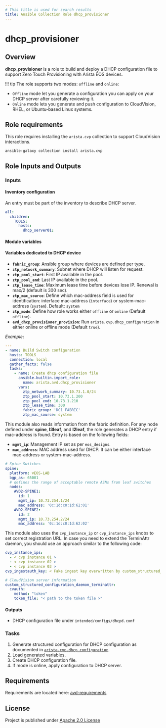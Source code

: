 ```yaml
---
# This title is used for search results
title: Ansible Collection Role dhcp_provisioner
---
```

<!--
  ~ Copyright (c) 2023-2025 Arista Networks, Inc.
  ~ Use of this source code is governed by the Apache License 2.0
  ~ that can be found in the LICENSE file.
  -->

# dhcp_provisioner

## Overview

**dhcp_provisioner** is a role to build and deploy a DHCP configuration file to support Zero Touch Provisioning with Arista EOS devices.

!!! tip
    The role supports two modes: `offline` and `online`:

- `Offline` mode let you generate a configuration you can apply on your DHCP server after carefully reviewing it.
- `Online` mode lets you generate and push configuration to CloudVision, RHEL, or Ubuntu-based Linux systems.

## Role requirements

This role requires installing the `arista.cvp` collection to support CloudVision interactions.

```shell
ansible-galaxy collection install arista.cvp
```

## Role Inputs and Outputs

### Inputs

#### Inventory configuration

An entry must be part of the inventory to describe DHCP server.

```yaml
all:
  children:
    TOOLS:
      hosts:
        dhcp_server01:
```

#### Module variables

#### Variables dedicated to DHCP device

- **`fabric_group`**: Ansible group where devices are defined per type.
- **`ztp_network_summary`**: Subnet where DHCP will listen for request.
- **`ztp_pool_start`**: First IP available in the pool.
- **`ztp_pool_end`**: Last IP available in the pool.
- **`ztp_lease_time`**: Maximum lease time before devices lose IP. Renewal is max/2 (default is 300 sec).
- **`ztp_mac_source`**: Define which mac-address field is used for identification: interface mac-address (`interface`) or system-mac-address (`system`). Default: `system`
- **`ztp_mode`**: Define how role works either `offline` or `online` (Default `offline`).
- **`avd_dhcp_provisioner_provision`**: Run `arista.cvp.dhcp_configuration` in either online or offline mode (Default `true`).

*Example*:

```yaml
---
- name: Build Switch configuration
  hosts: TOOLS
  connection: local
  gather_facts: false
  tasks:
    - name: Create dhcp configuration file
      ansible.builtin.import_role:
        name: arista.avd.dhcp_provisioner
      vars:
        ztp_network_summary: 10.73.1.0/24
        ztp_pool_start: 10.73.1.200
        ztp_pool_end: 10.73.1.210
        ztp_lease_time: 300
        fabric_group: 'DC1_FABRIC'
        ztp_mac_source: system
```

This module also reads information from the fabric definition. For any node defined under **spine**, **l3leaf**, and **l2leaf**, the role generates a DHCP entry if mac-address is found. Entry is based on the following fields:

- **`mgmt_ip`**: Management IP set as per `eos_designs`.
- **`mac_address`**: MAC address used for DHCP. It can be either interface mac-address or system-mac-address.

```yaml
# Spine Switches
spine:
  platform: vEOS-LAB
  bgp_as: 65001
  # defines the range of acceptable remote ASNs from leaf switches
  nodes:
    AVD2-SPINE1:
      id: 1
      mgmt_ip: 10.73.254.1/24
      mac_address: '0c:1d:c0:1d:62:01'
    AVD2-SPINE2:
      id: 2
      mgmt_ip: 10.73.254.2/24
      mac_address: '0c:1d:c0:1d:62:02'
```

This module also uses the `cvp_instance_ip` or `cvp_instance_ips` knobs to set correct registration URL. In case you need to extend the TerminAttr daemon, you should use an approach similar to the following code:

```yaml
cvp_instance_ips:
  - < cvp instance 01 >
  - < cvp instance 02 >
  - < cvp instance 03 >
cvp_ingestauth_key: < Fake ingest key overwritten by custom_structured_configuration >

# CloudVision server information
custom_structured_configuration_daemon_terminattr:
  cvauth:
    method: "token"
    token_file: "< path to the token file >"
```

#### Outputs

- DHCP configuration file under `intended/configs/dhcpd.conf`

### Tasks

1. Generate structured configuration for DHCP configuration as documented in [`arista.cvp.dhcp_configuration`](https://cvp.avd.sh/en/latest/roles/dhcp_configuration/).
2. Load generated variables.
3. Create DHCP configuration file.
4. If mode is online, apply configuration to DHCP server.

## Requirements

Requirements are located here: [avd-requirements](../../../../../docs/installation/collection-installation.md#python-requirements-installation)

## License

Project is published under [Apache 2.0 License](../../LICENSE)
